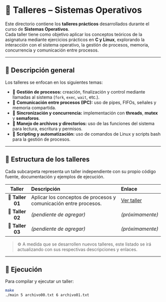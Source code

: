# 🧠 Talleres – Sistemas Operativos

Este directorio contiene los **talleres prácticos** desarrollados durante el curso de **Sistemas Operativos**.  
Cada taller tiene como objetivo aplicar los conceptos teóricos de la asignatura mediante ejercicios prácticos en **C y Linux**, explorando la interacción con el sistema operativo, la gestión de procesos, memoria, concurrencia y comunicación entre procesos.

---

## 📘 Descripción general

Los talleres se enfocan en los siguientes temas:

- 🔹 **Gestión de procesos:** creación, finalización y control mediante llamadas al sistema (`fork`, `exec`, `wait`, etc.).
- 🔹 **Comunicación entre procesos (IPC):** uso de pipes, FIFOs, señales y memoria compartida.
- 🔹 **Sincronización y concurrencia:** implementación con **threads**, **mutex** y **semaforos**.
- 🔹 **Manejo de archivos y directorios:** uso de las funciones del sistema para lectura, escritura y permisos.
- 🔹 **Scripting y automatización:** uso de comandos de Linux y scripts bash para la gestión de procesos.

---

## 📂 Estructura de los talleres

Cada subcarpeta representa un taller independiente con su propio código fuente, documentación y ejemplos de ejecución.

| Taller | Descripción | Enlace |
|:-------:|:-------------|:--------|
| 🧩 **Taller 01** | Aplicar los conceptos de procesos y comunicación entre procesos. | [Ver taller](./taller01) |
| 🧩 **Taller 02** | *(pendiente de agregar)* | *(próximamente)* |
| 🧩 **Taller 03** | *(pendiente de agregar)* | *(próximamente)* |

> ⚙️ A medida que se desarrollen nuevos talleres, este listado se irá actualizando con sus respectivas descripciones y enlaces.

---

## 🚀 Ejecución

Para compilar y ejecutar un taller:

```bash
make
./main 5 archivo00.txt 6 archivo01.txt
